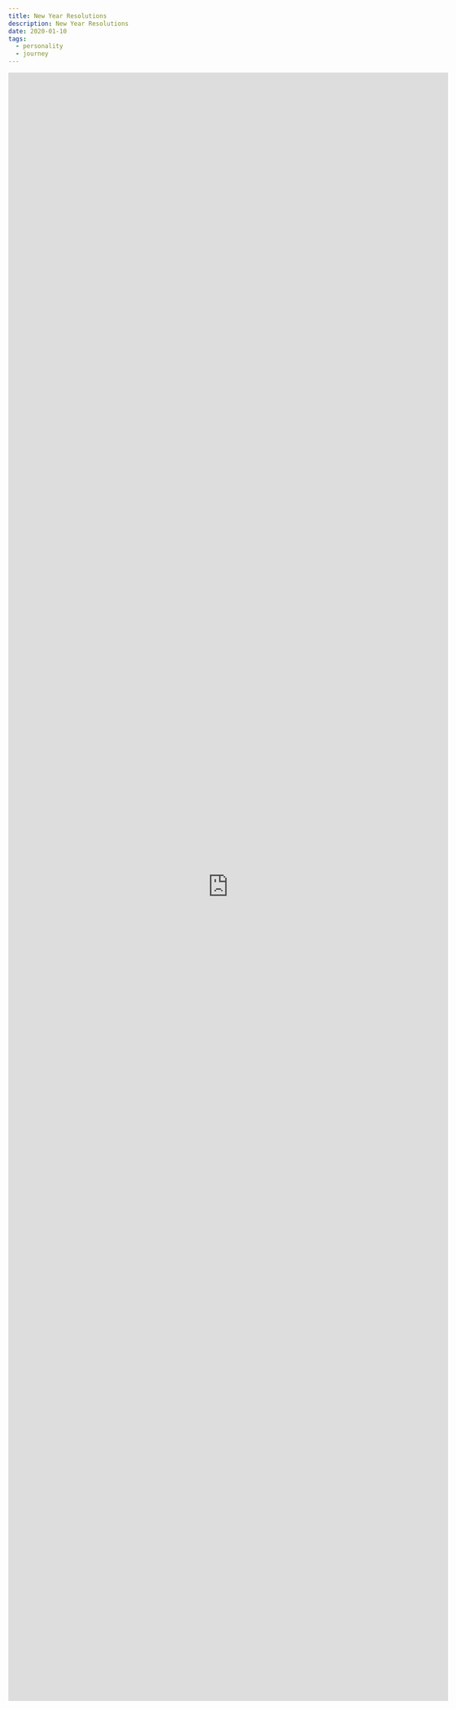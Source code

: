 ```yaml
---
title: New Year Resolutions
description: New Year Resolutions
date: 2020-01-10
tags:
  - personality
  - journey
---
```

<body style="margin:0">
<iframe src="https://docs.google.com/document/d/e/2PACX-1vSNiCyv-PvV9_X58OyLRFQDx1j-CNMvzivpLvY35E8PKEU4uN0Vy1M4F-S6jhzA17inCF_0SaalW7Td/pub?embedded=true" style="border: none; width: 90vw; height: 80vh"></iframe>
